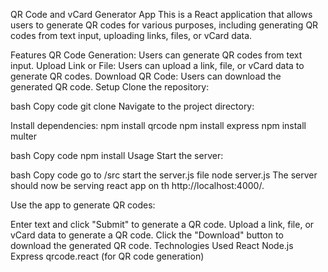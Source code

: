 QR Code and vCard Generator App
This is a React application that allows users to generate QR codes for various purposes, including generating QR codes from text input, uploading links, files, or vCard data.

Features
QR Code Generation: Users can generate QR codes from text input.
Upload Link or File: Users can upload a link, file, or vCard data to generate QR codes.
Download QR Code: Users can download the generated QR code.
Setup
Clone the repository:

bash
Copy code
git clone <repository-url>
Navigate to the project directory:


Install dependencies:
npm install qrcode
npm install express
npm install multer



bash
Copy code
npm install
Usage
Start the server:

bash
Copy code
go to /src
start the server.js file
node server.js
The server should now be serving react app on th http://localhost:4000/.


Use the app to generate QR codes:

Enter text and click "Submit" to generate a QR code.
Upload a link, file, or vCard data to generate a QR code.
Click the "Download" button to download the generated QR code.
Technologies Used
React
Node.js
Express
qrcode.react (for QR code generation)